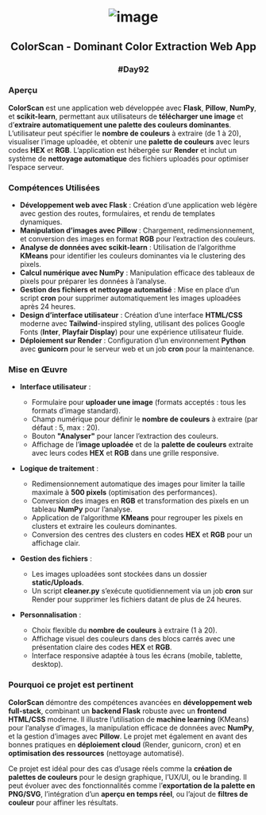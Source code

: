 # <p align="center"> ![image](https://github.com/user-attachments/assets/973b6d5f-7202-4b73-a622-498e2766e50b) </p>

## <p align="center"> ColorScan - Dominant Color Extraction Web App </p>

### <p align="center"> #Day92 </p>

### Aperçu

**ColorScan** est une application web développée avec **Flask**, **Pillow**, **NumPy**, et **scikit-learn**, permettant aux utilisateurs de **télécharger une image** et d’**extraire automatiquement une palette des couleurs dominantes**. L’utilisateur peut spécifier le **nombre de couleurs** à extraire (de 1 à 20), visualiser l’image uploadée, et obtenir une **palette de couleurs** avec leurs codes **HEX** et **RGB**. L’application est hébergée sur **Render** et inclut un système de **nettoyage automatique** des fichiers uploadés pour optimiser l’espace serveur.

### Compétences Utilisées

- **Développement web avec Flask** : Création d’une application web légère avec gestion des routes, formulaires, et rendu de templates dynamiques.
- **Manipulation d’images avec Pillow** : Chargement, redimensionnement, et conversion des images en format **RGB** pour l’extraction des couleurs.
- **Analyse de données avec scikit-learn** : Utilisation de l’algorithme **KMeans** pour identifier les couleurs dominantes via le clustering des pixels.
- **Calcul numérique avec NumPy** : Manipulation efficace des tableaux de pixels pour préparer les données à l’analyse.
- **Gestion des fichiers et nettoyage automatisé** : Mise en place d’un script **cron** pour supprimer automatiquement les images uploadées après 24 heures.
- **Design d’interface utilisateur** : Création d’une interface **HTML/CSS** moderne avec **Tailwind**-inspired styling, utilisant des polices Google Fonts (**Inter**, **Playfair Display**) pour une expérience utilisateur fluide.
- **Déploiement sur Render** : Configuration d’un environnement **Python** avec **gunicorn** pour le serveur web et un job **cron** pour la maintenance.

### Mise en Œuvre

- **Interface utilisateur** :
  - Formulaire pour **uploader une image** (formats acceptés : tous les formats d’image standard).
  - Champ numérique pour définir le **nombre de couleurs** à extraire (par défaut : 5, max : 20).
  - Bouton **"Analyser"** pour lancer l’extraction des couleurs.
  - Affichage de l’**image uploadée** et de la **palette de couleurs** extraite avec leurs codes **HEX** et **RGB** dans une grille responsive.

- **Logique de traitement** :
  - Redimensionnement automatique des images pour limiter la taille maximale à **500 pixels** (optimisation des performances).
  - Conversion des images en **RGB** et transformation des pixels en un tableau **NumPy** pour l’analyse.
  - Application de l’algorithme **KMeans** pour regrouper les pixels en clusters et extraire les couleurs dominantes.
  - Conversion des centres des clusters en codes **HEX** et **RGB** pour un affichage clair.

- **Gestion des fichiers** :
  - Les images uploadées sont stockées dans un dossier **static/Uploads**.
  - Un script **cleaner.py** s’exécute quotidiennement via un job **cron** sur Render pour supprimer les fichiers datant de plus de 24 heures.

- **Personnalisation** :
  - Choix flexible du **nombre de couleurs** à extraire (1 à 20).
  - Affichage visuel des couleurs dans des blocs carrés avec une présentation claire des codes **HEX** et **RGB**.
  - Interface responsive adaptée à tous les écrans (mobile, tablette, desktop).

### Pourquoi ce projet est pertinent

**ColorScan** démontre des compétences avancées en **développement web full-stack**, combinant un **backend Flask** robuste avec un **frontend HTML/CSS** moderne. Il illustre l’utilisation de **machine learning** (KMeans) pour l’analyse d’images, la manipulation efficace de données avec **NumPy**, et la gestion d’images avec **Pillow**. Le projet met également en avant des bonnes pratiques en **déploiement cloud** (Render, gunicorn, cron) et en **optimisation des ressources** (nettoyage automatisé).

Ce projet est idéal pour des cas d’usage réels comme la **création de palettes de couleurs** pour le design graphique, l’UX/UI, ou le branding. Il peut évoluer avec des fonctionnalités comme l’**exportation de la palette en PNG/SVG**, l’intégration d’un **aperçu en temps réel**, ou l’ajout de **filtres de couleur** pour affiner les résultats.

##
